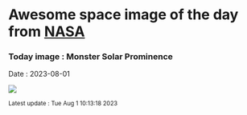 
# Awesome space image of the day from [NASA](https://api.nasa.gov/)

### Today image : Monster Solar Prominence
Date : 2023-08-01

![](https://apod.nasa.gov/apod/image/2308/SunMonster_Wenz_960.jpg)

<small>Latest update : Tue Aug  1 10:13:18 2023</small>
        